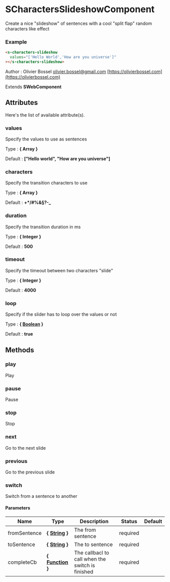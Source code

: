 # SCharactersSlideshowComponent

Create a nice "slideshow" of sentences with a cool "split flap" random characters like effect

### Example

```html
<s-characters-slideshow
  values="['Hello World','How are you universe']"
></s-characters-slideshow>
```

Author : Olivier Bossel [olivier.bossel@gmail.com](mailto:olivier.bossel@gmail.com) [https://olivierbossel.com](https://olivierbossel.com)

Extends **SWebComponent**

## Attributes

Here's the list of available attribute(s).

### values

Specify the values to use as sentences

Type : **{ Array<String> }**

Default : **["Hello world", "How are you universe"]**

### characters

Specify the transition characters to use

Type : **{ Array<String> }**

Default : **+\*/#%&§?-\_**

### duration

Specify the transition duration in ms

Type : **{ Integer }**

Default : **500**

### timeout

Specify the timeout between two characters "slide"

Type : **{ Integer }**

Default : **4000**

### loop

Specify if the slider has to loop over the values or not

Type : **{ [Boolean](https://developer.mozilla.org/fr/docs/Web/JavaScript/Reference/Objets_globaux/Boolean) }**

Default : **true**

## Methods

### play

Play

### pause

Pause

### stop

Stop

### next

Go to the next slide

### previous

Go to the previous slide

### switch

Switch from a sentence to another

#### Parameters

| Name         | Type                                                                                                       | Description                                      | Status   | Default |
| ------------ | ---------------------------------------------------------------------------------------------------------- | ------------------------------------------------ | -------- | ------- |
| fromSentence | **{ [String](https://developer.mozilla.org/fr/docs/Web/JavaScript/Reference/Objets_globaux/String) }**     | The from sentence                                | required |
| toSentence   | **{ [String](https://developer.mozilla.org/fr/docs/Web/JavaScript/Reference/Objets_globaux/String) }**     | The to sentence                                  | required |
| completeCb   | **{ [Function](https://developer.mozilla.org/fr/docs/Web/JavaScript/Reference/Objets_globaux/Function) }** | The callbacl to call when the switch is finished | required |
